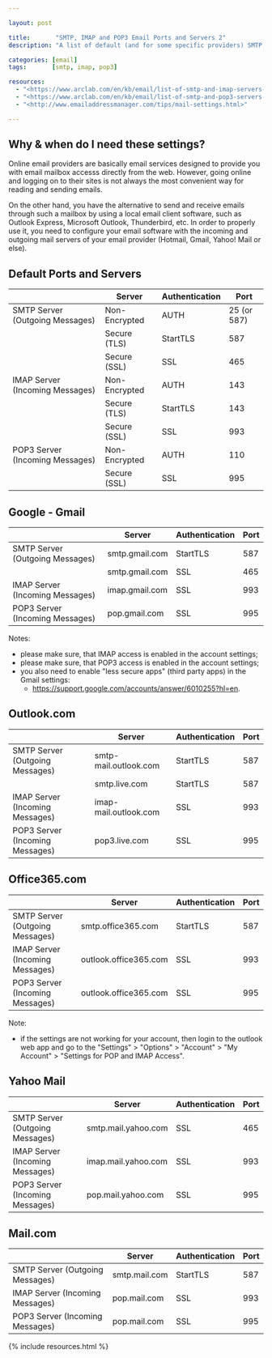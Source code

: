 ```yaml
---

layout: post

title:       "SMTP, IMAP and POP3 Email Ports and Servers 2"
description: "A list of default (and for some specific providers) SMTP, IMAP and POP3 email settings (ports and servers)."

categories: [email]
tags:       [smtp, imap, pop3]

resources:
  - "<https://www.arclab.com/en/kb/email/list-of-smtp-and-imap-servers-mailserver-list.html>"
  - "<https://www.arclab.com/en/kb/email/list-of-smtp-and-pop3-servers-mailserver-list.html>"
  - "<http://www.emailaddressmanager.com/tips/mail-settings.html>"

---
```



## Why & when do I need these settings?

Online email providers are basically email services designed to provide you with email mailbox accesss directly from the web. However, going online and logging on to their sites is not always the most convenient way for reading and sending emails.

On the other hand, you have the alternative to send and receive emails through such a mailbox by using a local email client software, such as Outlook Express, Microsoft Outlook, Thunderbird, etc. In order to properly use it, you need to configure your email software with the incoming and outgoing mail servers of your email provider (Hotmail, Gmail, Yahoo! Mail or else).


## Default Ports and Servers

|                                 | Server        | Authentication | Port        |
|---------------------------------|---------------|----------------|-------------|
| SMTP Server (Outgoing Messages) | Non-Encrypted | AUTH           | 25 (or 587) |
|                                 | Secure (TLS)  | StartTLS       | 587         |
|                                 | Secure (SSL)  | SSL            | 465         |
| IMAP Server (Incoming Messages) | Non-Encrypted | AUTH           | 143         |
|                                 | Secure (TLS)  | StartTLS       | 143         |
|                                 | Secure (SSL)  | SSL            | 993         |
| POP3 Server (Incoming Messages) | Non-Encrypted | AUTH           | 110         |
|                                 | Secure (SSL)  | SSL            | 995         |


## Google - Gmail

|                                 | Server         | Authentication | Port        |
|---------------------------------|----------------|----------------|-------------|
| SMTP Server (Outgoing Messages) | smtp.gmail.com | StartTLS       | 587         |
|                                 | smtp.gmail.com | SSL            | 465         |
| IMAP Server (Incoming Messages) | imap.gmail.com | SSL            | 993         |
| POP3 Server (Incoming Messages) | pop.gmail.com  | SSL            | 995         |

Notes:

- please make sure, that IMAP access is enabled in the account settings;
- please make sure, that POP3 access is enabled in the account settings;
- you also need to enable "less secure apps" (third party apps) in the Gmail settings:
  - <https://support.google.com/accounts/answer/6010255?hl=en>.


## Outlook.com

|                                 | Server                | Authentication | Port        |
|---------------------------------|-----------------------|----------------|-------------|
| SMTP Server (Outgoing Messages) | smtp-mail.outlook.com | StartTLS       | 587         |
|                                 | smtp.live.com         | StartTLS       | 587         |
| IMAP Server (Incoming Messages) | imap-mail.outlook.com | SSL            | 993         |
| POP3 Server (Incoming Messages) | pop3.live.com         | SSL            | 995         |


## Office365.com

|                                 | Server                | Authentication | Port        |
|---------------------------------|-----------------------|----------------|-------------|
| SMTP Server (Outgoing Messages) | smtp.office365.com    | StartTLS       | 587         |
| IMAP Server (Incoming Messages) | outlook.office365.com | SSL            | 993         |
| POP3 Server (Incoming Messages) | outlook.office365.com | SSL            | 995         |

Note:

- if the settings are not working for your account, then login to the outlook web app and go to the "Settings" > "Options" > "Account" > "My Account" > "Settings for POP and IMAP Access".


## Yahoo Mail

|                                 | Server              | Authentication | Port        |
|---------------------------------|---------------------|----------------|-------------|
| SMTP Server (Outgoing Messages) | smtp.mail.yahoo.com | SSL            | 465         |
| IMAP Server (Incoming Messages) | imap.mail.yahoo.com | SSL            | 993         |
| POP3 Server (Incoming Messages) | pop.mail.yahoo.com  | SSL            | 995         |


## Mail.com

|                                 | Server        | Authentication | Port        |
|---------------------------------|---------------|----------------|-------------|
| SMTP Server (Outgoing Messages) | smtp.mail.com | StartTLS       | 587         |
| IMAP Server (Incoming Messages) | pop.mail.com  | SSL            | 993         |
| POP3 Server (Incoming Messages) | pop.mail.com  | SSL            | 995         |


{% include resources.html %}